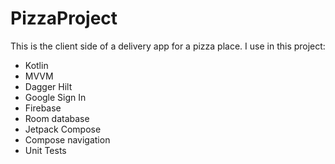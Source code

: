 # PizzaProject

This is the client side of a delivery app for a pizza place. I use in this project:
- Kotlin
- MVVM
- Dagger Hilt
- Google Sign In
- Firebase
- Room database
- Jetpack Compose
- Compose navigation
- Unit Tests
